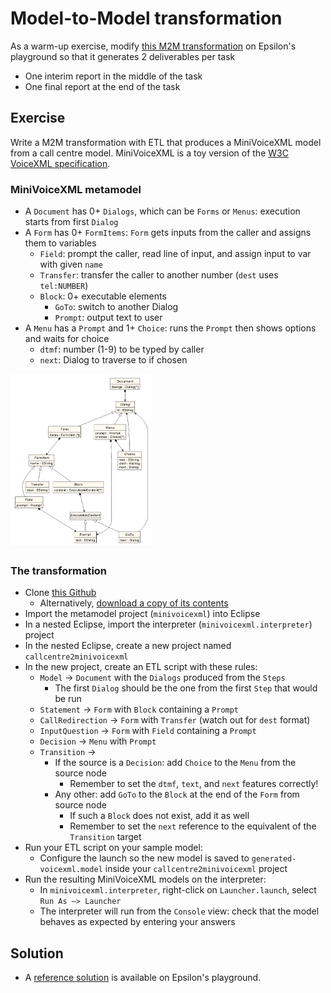 # Model-to-Model transformation

As a warm-up exercise, modify [this M2M transformation](https://www.eclipse.org/epsilon/live/?etl) on Epsilon's playground so that it generates 2 deliverables per task
- One interim report in the middle of the task
- One final report at the end of the task

## Exercise

Write a M2M transformation with ETL that produces a MiniVoiceXML model from a call centre model. MiniVoiceXML is a toy version of the [W3C VoiceXML specification](https://www.w3.org/TR/voicexml20/).

### MiniVoiceXML metamodel

- A `Document` has 0+ `Dialogs`, which can be `Forms` or `Menus`: execution starts from first `Dialog`
- A `Form` has 0+ `FormItems`: `Form` gets inputs from the caller and assigns them to variables
    - `Field`: prompt the caller, read line of input, and assign input to var with given `name`
    - `Transfer`: transfer the caller to another number (`dest` uses `tel:NUMBER`)
    - `Block`: 0+ executable elements
        - `GoTo`: switch to another Dialog
        - `Prompt`: output text to user
- A `Menu` has a `Prompt` and 1+ `Choice`: runs the `Prompt` then shows options and waits for choice
    - `dtmf`: number (1-9) to be typed by caller
    - `next`: Dialog to traverse to if chosen

<!--TODO: Include the actual MiniVoiceXML metamodel and a better screenshot -->

![The MiniVoiceXML metamodel](minivoicexml.png)

### The transformation

- Clone [this Github](https://github.com/uoy-cs-eng2/minivoicexml)
    - Alternatively, [download a copy of its contents](https://github.com/uoy-cs-eng2/minivoicexml/archive/refs/heads/main.zip)
- Import the metamodel project (`minivoicexml`) into Eclipse
- In a nested Eclipse, import the interpreter (`minivoicexml.interpreter`) project
- In the nested Eclipse, create a new project named `callcentre2minivoicexml`
- In the new project, create an ETL script with these rules:
    - `Model` → `Document` with the `Dialogs` produced from the `Steps`
        - The first `Dialog` should be the one from the first `Step` that would be run
    - `Statement` → `Form` with `Block` containing a `Prompt`
    - `CallRedirection` → `Form` with `Transfer` (watch out for `dest` format)
    - `InputQuestion` → `Form` with `Field` containing a `Prompt`
    - `Decision` → `Menu` with `Prompt`
    - `Transition` →
        - If the source is a `Decision`: add `Choice` to the `Menu` from the source node
            - Remember to set the `dtmf`, `text`, and `next` features correctly!
        - Any other: add `GoTo` to the `Block` at the end of the `Form` from source node
            - If such a `Block` does not exist, add it as well
            - Remember to set the `next` reference to the equivalent of the `Transition` target
- Run your ETL script on your sample model:
    - Configure the launch so the new model is saved to `generated-voicexml.model` inside your `callcentre2minivoicexml` project
- Run the resulting MiniVoiceXML models on the interpreter:
    - In `minivoicexml.interpreter`, right-click on `Launcher.launch`, select `Run As –> Launcher`
    - The interpreter will run from the `Console` view: check that the model behaves as expected by entering your answers

## Solution

- A [reference solution](https://eclipse.dev/epsilon/playground/?callcentre2minivoicexml) is available on Epsilon's playground.
